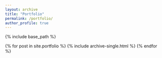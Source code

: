 ```yaml
---
layout: archive
title: "Portfolio"
permalink: /portfolio/
author_profile: true
---
```


{% include base_path %}



{% for post in site.portfolio %}
  {% include archive-single.html %}
{% endfor %}

 
